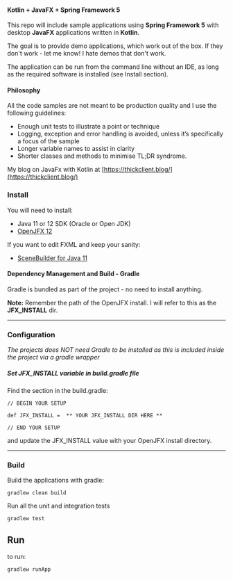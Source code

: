 #### Kotlin + JavaFX + Spring Framework 5
This repo will include sample applications using **Spring Framework 5** with desktop **JavaFX** applications written in **Kotlin**.

The goal is to provide demo applications, which work out of the box. If they don't work - let me know! I hate demos that don't work.

The application can be run from the command line without an IDE, as long as the required software is installed (see Install section).


#### Philosophy
All the code samples are not meant to be production quality and I use the following guidelines:

* Enough unit tests to illustrate a point or technique
* Logging, exception and error handling is avoided, unless it’s specifically a focus of the sample
* Longer variable names to assist in clarity
* Shorter classes and methods to minimise TL;DR syndrome.


My blog on JavaFx with Kotlin at [https://thickclient.blog/](https://thickclient.blog/)

### Install
You will need to install:

* Java 11 or 12 SDK (Oracle or Open JDK)
* [OpenJFX 12](https://gluonhq.com/products/javafx/)

If you want to edit FXML and keep your sanity:

* [SceneBuilder for Java 11](https://gluonhq.com/products/scene-builder/)


#### Dependency Management and Build - Gradle

Gradle is bundled as part of the project - no need to install anything.

**Note:** Remember the path of the OpenJFX install. I will refer to this as the **JFX_INSTALL** dir.

---
### Configuration

*The projects does NOT need Gradle to be installed as this is included inside the project via a gradle wrapper*


##### Set JFX_INSTALL variable in build.gradle file

Find the section in the build.gradle:

    
    // BEGIN YOUR SETUP

    def JFX_INSTALL =  ** YOUR JFX_INSTALL DIR HERE ** 

    // END YOUR SETUP

and update the JFX_INSTALL value with your OpenJFX install directory.

---
### Build

Build the applications with gradle:

    gradlew clean build


Run all the unit and integration tests

    gradlew test
    

## Run

to run:

    gradlew runApp

     
